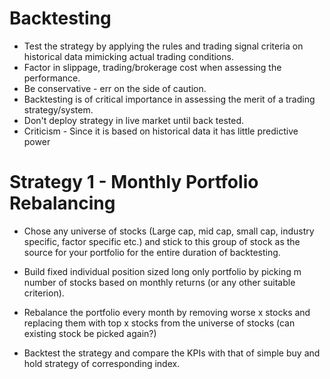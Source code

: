 # Backtesting   

* Test the strategy by applying the rules and trading signal criteria on historical data mimicking actual trading conditions.   
* Factor in slippage, trading/brokerage cost when assessing the performance.   
* Be conservative - err on the side of caution.    
* Backtesting is of critical importance in assessing the merit of a trading strategy/system.   
* Don't deploy strategy in live market until back tested.   
* Criticism - Since it is based on historical data it has little predictive power

# Strategy 1 - Monthly Portfolio Rebalancing

* Chose any universe of stocks (Large cap, mid cap, small cap, industry specific, factor specific etc.) and stick to this group of stock as the source for your portfolio for the entire duration of backtesting.   

* Build fixed individual position sized long only portfolio by picking m number of stocks based on monthly returns (or any other suitable criterion).   

* Rebalance the portfolio every month by removing worse x stocks and replacing them with top x stocks from the universe of stocks (can existing stock be picked again?)

* Backtest the strategy and compare the KPIs with that of simple buy and hold strategy of corresponding index.